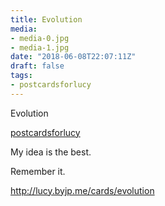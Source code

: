 ```yaml
---
title: Evolution
media:
- media-0.jpg
- media-1.jpg
date: "2018-06-08T22:07:11Z"
draft: false
tags:
- postcardsforlucy
---
```

Evolution

[postcardsforlucy](/tags/postcardsforlucy)



My idea is the best.



Remember it.



http://lucy.byjp.me/cards/evolution
